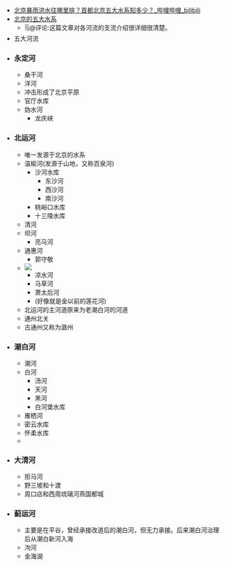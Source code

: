 - [北京暴雨洪水往哪里排？首都北京五大水系知多少？_哔哩哔哩_bilibili](https://www.bilibili.com/video/BV1db4y1U7HP/?spm_id_from=333.999.0.0&vd_source=3d8ccab137cc879b5f9cbc14d68843ab)
- [北京的五大水系](https://ny.zdline.cn/h5/article/detail.do?artId=133042)
    - 🗒@评论:这篇文章对各河流的支流介绍很详细很清楚。
- 五大河流
- ### 永定河
    - 桑干河
    - 洋河
    - 冲击形成了北京平原
    - 官厅水库
    - 妫水河
        - 龙庆峡
- ### 北运河
    - 唯一发源于北京的水系
    - 温榆河(发源于山地，又称百泉河)
        - 沙河水库
            - 东沙河
            - 西沙河
            - 南沙河
        - 桃峪口水库
        - 十三陵水库
    - 清河
    - 坝河
        - 亮马河
    - 通惠河
        - 郭守敬
    - ![](https://firebasestorage.googleapis.com/v0/b/firescript-577a2.appspot.com/o/imgs%2Fapp%2Fxinyiheng%2FBWgnIrA4_s.png?alt=media&token=214a17d5-adf2-4b7f-ad73-34fa937186be)
        - 凉水河
        - 马草河
        - 萧太后河
        - (好像就是金以前的莲花河)
    - 北运河的主河道原来为老潮白河的河道
    - 通州北关
    - 古通州又称为潞州
- ### 潮白河
    - 潮河
    - 白河
        - 汤河
        - 天河
        - 黑河
        - 白河堡水库
    - 雁栖河
    - 密云水库
    - 怀柔水库
    - 
- ### 大清河
    - 拒马河
    - 野三坡和十渡
    - 周口店和西周琉璃河燕国都城
- ### 蓟运河
    - 主要是在平谷，曾经承接改道后的潮白河，但无力承接。后来潮白河治理后从潮白新河入海
    - 泃河
    - 金海湖
